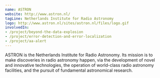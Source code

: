 ```yaml
---
name: ASTRON
website: http://www.astron.nl/
tagLine: Netherlands Institute for Radio Astronomy
logo: http://www.astron.nl/sites/astron.nl/files/logo.gif
involvedIn:
- /project/beyond-the-data-explosion
- /project/error-detection-and-error-localization
- /project/aa-alert
---
```

ASTRON is the Netherlands Institute for Radio Astronomy. Its mission
is to make discoveries in radio astronomy happen, via the development
of novel and innovative technologies, the operation of world-class
radio astronomy facilities, and the pursuit of fundamental
astronomical research.
